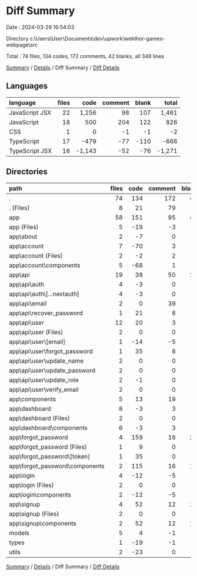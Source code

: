 # Diff Summary

Date : 2024-03-29 16:54:03

Directory c:\\Users\\User\\Documents\\dev\\upwork\\wekthor-games-webpage\\src

Total : 74 files,  134 codes, 172 comments, 42 blanks, all 348 lines

[Summary](results.md) / [Details](details.md) / Diff Summary / [Diff Details](diff-details.md)

## Languages
| language | files | code | comment | blank | total |
| :--- | ---: | ---: | ---: | ---: | ---: |
| JavaScript JSX | 22 | 1,256 | 98 | 107 | 1,461 |
| JavaScript | 18 | 500 | 204 | 122 | 826 |
| CSS | 1 | 0 | -1 | -1 | -2 |
| TypeScript | 17 | -479 | -77 | -110 | -666 |
| TypeScript JSX | 16 | -1,143 | -52 | -76 | -1,271 |

## Directories
| path | files | code | comment | blank | total |
| :--- | ---: | ---: | ---: | ---: | ---: |
| . | 74 | 134 | 172 | 42 | 348 |
| . (Files) | 8 | 21 | 79 | 3 | 103 |
| app | 58 | 151 | 95 | 46 | 292 |
| app (Files) | 5 | -19 | -3 | -2 | -24 |
| app\\about | 2 | -7 | 0 | 0 | -7 |
| app\\account | 7 | -70 | 3 | 1 | -66 |
| app\\account (Files) | 2 | -2 | 2 | 1 | 1 |
| app\\account\\components | 5 | -68 | 1 | 0 | -67 |
| app\\api | 19 | 38 | 50 | 16 | 104 |
| app\\api\\auth | 4 | -3 | 0 | 0 | -3 |
| app\\api\\auth\\[...nextauth] | 4 | -3 | 0 | 0 | -3 |
| app\\api\\email | 2 | 0 | 39 | 6 | 45 |
| app\\api\\recover_password | 1 | 21 | 8 | 6 | 35 |
| app\\api\\user | 12 | 20 | 3 | 4 | 27 |
| app\\api\\user (Files) | 2 | 0 | 0 | 0 | 0 |
| app\\api\\user\\[email] | 1 | -14 | -5 | -5 | -24 |
| app\\api\\user\\forgot_password | 1 | 35 | 8 | 9 | 52 |
| app\\api\\user\\update_name | 2 | 0 | 0 | 0 | 0 |
| app\\api\\user\\update_password | 2 | 0 | 0 | 0 | 0 |
| app\\api\\user\\update_role | 2 | -1 | 0 | 0 | -1 |
| app\\api\\user\\verify_email | 2 | 0 | 0 | 0 | 0 |
| app\\components | 5 | 13 | 19 | 1 | 33 |
| app\\dashboard | 8 | -3 | 3 | 1 | 1 |
| app\\dashboard (Files) | 2 | 0 | 0 | 0 | 0 |
| app\\dashboard\\components | 6 | -3 | 3 | 1 | 1 |
| app\\forgot_password | 4 | 159 | 16 | 24 | 199 |
| app\\forgot_password (Files) | 1 | 9 | 0 | 2 | 11 |
| app\\forgot_password\\[token] | 1 | 35 | 0 | 3 | 38 |
| app\\forgot_password\\components | 2 | 115 | 16 | 19 | 150 |
| app\\login | 4 | -12 | -5 | -5 | -22 |
| app\\login (Files) | 2 | 0 | 0 | 0 | 0 |
| app\\login\\components | 2 | -12 | -5 | -5 | -22 |
| app\\signup | 4 | 52 | 12 | 10 | 74 |
| app\\signup (Files) | 2 | 0 | 0 | 0 | 0 |
| app\\signup\\components | 2 | 52 | 12 | 10 | 74 |
| models | 5 | 4 | -1 | 3 | 6 |
| types | 1 | -19 | -1 | -9 | -29 |
| utils | 2 | -23 | 0 | -1 | -24 |

[Summary](results.md) / [Details](details.md) / Diff Summary / [Diff Details](diff-details.md)